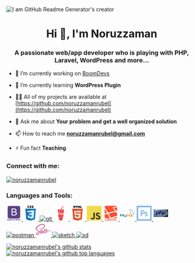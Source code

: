 ![I am GitHub Readme Generator's creator](https://media-exp1.licdn.com/dms/image/C5616AQEzB2MortgYmQ/profile-displaybackgroundimage-shrink_200_800/0/1631984969073?e=1637193600&v=beta&t=wOr8uL6wqPaOHiy--IZcaRSH-ftGq0iyS5RJBGBKz3U)
<h1 align="center">Hi 👋, I'm Noruzzaman</h1>
<h3 align="center">A passionate web/app developer who is playing with PHP, Laravel, WordPress and more...</h3>

- 🔭 I’m currently working on [BoomDevs](https://boomdevs.com/)

- 🌱 I’m currently learning **WordPress Plugin**

- 👨‍💻 All of my projects are available at [https://github.com/noruzzamanrubel](https://github.com/noruzzamanrubel)

- 💬 Ask me about **Your problem and get a well organized solution**

- 📫 How to reach me **noruzzamanrubel@gmail.com**

- ⚡ Fun fact **Teaching**

<h3 align="left">Connect with me:</h3>
<p align="left">
<a href="https://linkedin.com/in/noruzzamanrubel" target="blank"><img align="center" src="https://raw.githubusercontent.com/rahuldkjain/github-profile-readme-generator/master/src/images/icons/Social/linked-in-alt.svg" alt="noruzzamanrubel" height="30" width="40" /></a>
</p>

<h3 align="left">Languages and Tools:</h3>
<p align="left"> <a href="https://getbootstrap.com" target="_blank"> <img src="https://raw.githubusercontent.com/devicons/devicon/master/icons/bootstrap/bootstrap-plain-wordmark.svg" alt="bootstrap" width="40" height="40"/> </a> <a href="https://www.w3schools.com/css/" target="_blank"> <img src="https://raw.githubusercontent.com/devicons/devicon/master/icons/css3/css3-original-wordmark.svg" alt="css3" width="40" height="40"/> </a> <a href="https://git-scm.com/" target="_blank"> <img src="https://www.vectorlogo.zone/logos/git-scm/git-scm-icon.svg" alt="git" width="40" height="40"/> </a> <a href="https://gulpjs.com" target="_blank"> <img src="https://raw.githubusercontent.com/devicons/devicon/master/icons/gulp/gulp-plain.svg" alt="gulp" width="40" height="40"/> </a> <a href="https://www.w3.org/html/" target="_blank"> <img src="https://raw.githubusercontent.com/devicons/devicon/master/icons/html5/html5-original-wordmark.svg" alt="html5" width="40" height="40"/> </a> <a href="https://developer.mozilla.org/en-US/docs/Web/JavaScript" target="_blank"> <img src="https://raw.githubusercontent.com/devicons/devicon/master/icons/javascript/javascript-original.svg" alt="javascript" width="40" height="40"/> </a> <a href="https://laravel.com/" target="_blank"> <img src="https://raw.githubusercontent.com/devicons/devicon/master/icons/laravel/laravel-plain-wordmark.svg" alt="laravel" width="40" height="40"/> </a> <a href="https://www.mysql.com/" target="_blank"> <img src="https://raw.githubusercontent.com/devicons/devicon/master/icons/mysql/mysql-original-wordmark.svg" alt="mysql" width="40" height="40"/> </a> <a href="https://www.photoshop.com/en" target="_blank"> <img src="https://raw.githubusercontent.com/devicons/devicon/master/icons/photoshop/photoshop-line.svg" alt="photoshop" width="40" height="40"/> </a> <a href="https://www.php.net" target="_blank"> <img src="https://raw.githubusercontent.com/devicons/devicon/master/icons/php/php-original.svg" alt="php" width="40" height="40"/> </a> <a href="https://postman.com" target="_blank"> <img src="https://www.vectorlogo.zone/logos/getpostman/getpostman-icon.svg" alt="postman" width="40" height="40"/> </a> <a href="https://sass-lang.com" target="_blank"> <img src="https://raw.githubusercontent.com/devicons/devicon/master/icons/sass/sass-original.svg" alt="sass" width="40" height="40"/> </a> <a href="https://www.sketch.com/" target="_blank"> <img src="https://www.vectorlogo.zone/logos/sketchapp/sketchapp-icon.svg" alt="sketch" width="40" height="40"/> </a> <a href="https://www.adobe.com/products/xd.html" target="_blank"> <img src="https://cdn.worldvectorlogo.com/logos/adobe-xd.svg" alt="xd" width="40" height="40"/> </a> </p>

<a href="https://github.com/noruzzamanrubel">
  <img height="180em" src="https://github-readme-stats.vercel.app/api?username=noruzzamanrubel&show_icons=true&theme=merko&count_private=true" alt="noruzzamanrubel's github stats" />
  <img height="180em" src="https://github-readme-stats.vercel.app/api/top-langs/?username=noruzzamanrubel&theme=merko&layout=compact" alt="noruzzamanrubel's github top languages" />
</a>
